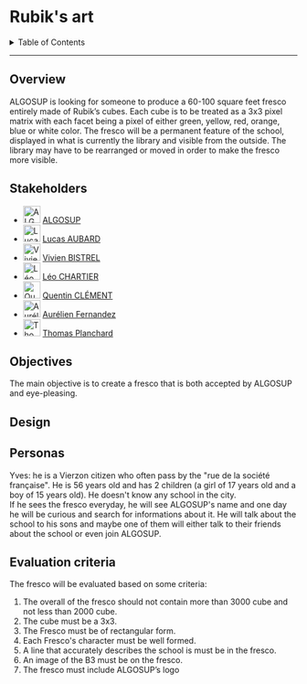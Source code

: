# Rubik's art

<details>
<summary>Table of Contents</summary>

- [Overview](#overview)
- [Stakeholders](#stakeholders)
- [Objectives](#objectives)
- [Design](#design)
- [Personas](#personas)
- [Evaluation criteria](#evaluation-criteria)

</details>

---



## Overview

ALGOSUP is looking for someone to produce a 60-100 square feet fresco entirely made of Rubik’s cubes. 
Each cube is to be treated as a 3x3 pixel matrix with each facet being a pixel of either green, yellow, red, 
orange, blue or white color. 
The fresco will be a permanent feature of the school, displayed in what is currently the library and visible 
from the outside. The library may have to be rearranged or moved in order to make the fresco more 
visible.

## Stakeholders 

- <img alt="ALGOSUP" src="https://avatars.githubusercontent.com/u/69455243" width="30"> [ALGOSUP](https://www.algosup.com/)
- <img alt="Lucas Aubard" src="https://gravatar.com/avatar/dc3a8fc938e413abe9fb0053201896e7" width="30"> [Lucas AUBARD](https://github.com/LucasAub)
- <img alt="Vivien Bistrel" src="https://avatars.githubusercontent.com/u/122369054" width="30"> [Vivien BISTREL](https://github.com/Bistrel2002)
- <img alt="Léo Chartier" src="https://gravatar.com/avatar/c8a06da2c80a003656e90ab4afa49ea8" width="30"> [Léo CHARTIER](https://github.com/leo-chartier)
- <img alt="Quentin Clément" src="https://gravatar.com/avatar/a8f1bb3cfa42b20d11fb6ddcc9ac5bdf" width="30"> [Quentin CLÉMENT](https://github.com/Quentin-Clement)
- <img alt="Aurélien Fernandez" src="https://gravatar.com/avatar/4a7908c1162aa68cbf3c8c06edc7053d" width="30"> [Aurélien Fernandez](https://github.com/aurelienfernandez)
- <img alt="Thomas Planchard" src="https://gravatar.com/avatar/e73464278d5fb76a24b77a7d79bf39ba" width="30"> [Thomas Planchard](https://github.com/thomas-planchard)



## Objectives

The main objective is to create a fresco that is both accepted by ALGOSUP and eye-pleasing.

## Design

## Personas

Yves: he is a Vierzon citizen who often pass by the "rue de la société française". He is 56 years old and has 2 children (a girl of 17 years old and a boy of 15 years old). He doesn't know any school in the city. <br>
If he sees the fresco everyday, he will see ALGOSUP's name and one day he will be curious and search for informations about it. He will talk about the school to his sons and maybe one of them will either talk to their friends about the school or even join ALGOSUP.

## Evaluation criteria

The fresco will be evaluated based on some criteria:

1. The overall of the fresco should not contain more than 3000 cube and not less than 2000 cube.
2. The cube must be a 3x3.
3. The Fresco must be of rectangular form.
4. Each Fresco's character must be well formed.
5. A line that accurately describes the school is must be in the fresco.
6. An image of the B3 must be on the fresco.
7. The fresco must include ALGOSUP’s logo